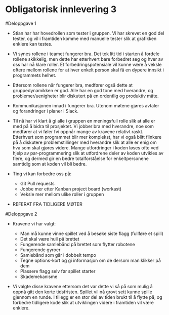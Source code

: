 # Obligatorisk innlevering 3

#Deloppgave 1

- Stian har har hovedrollen som tester i gruppen. Vi har skrevet en god del tester, og vil i framtiden komme med manuelle tester slik at grafikken enklere kan testes.

- Vi synes rollene i teamet fungerer bra. Det tok litt tid i starten å fordele rollene skikkelig, men dette har etterhvert bare forbedret seg og hver av oss har nå klare roller. Et forbedringspotensiale vil kunne være å veksle oftere mellom rollene for at hver enkelt person skal få en dypere innsikt i programmets helhet.
 
- Ettersom rollene når fungerer bra, medfører også dette at gruppedynamikken er god. Alle har en god tone med hverandre, og problemer/uenigheter blir diskutert på en ordentlig og produktiv måte. 

- Kommunikasjonen innad i fungerer bra. Utenom møtene gjøres avtaler og forandringer i planer  i Slack. 

- Til nå har vi klart å gi alle i gruppen en meningsfull rolle slik at alle er med på å bidra til prosjektet. Vi jobber bra med hverandre, noe som medfører at vi føler fvi oppnår mange av kravene relativt raskt. Etterhvert som programmet blir mer komplekst, har vi også blitt flinkere på å diskutere problemstillinger med hverandre slik at alle er enig om hva som skal gjøres videre. Mange utfordringer i koden løses ofte ved hjelp av par-programmering slik at utfordrene deler av koden utvikles av flere, og dermed gir en bedre totalforståelse for enkeltpersonene samtidig som at koden vil bli bedre.

- Ting vi kan forbedre oss på:
   - Git Pull requests
   - Jobbe mer etter Kanban project board (workast)  
   - Veksle mer mellom ulike roller i gruppen
   
 - REFERAT FRA TIDLIGERE MØTER
 
 #Deloppgave 2
 
 - Kravene vi har valgt:
 
      - Man må kunne vinne spillet ved å besøke siste flagg (fullføre et spill)
      - Det skal være hull på brettet
      - Fungerende samlebånd på brettet som flytter robotene
      - Fungerende gyroer
      - Samlebånd som går i dobbelt tempo
      - Tegne options-kort og gi informasjon om de dersom man klikker på dem
      - Plassere flagg selv før spillet starter
      - Skademekanisme
      
  - Vi valgte disse kravene ettersom det var dette vi så på som mulig å oppnå gitt den korte tidsfristen. Spillet vil nå grovt sett kunne spille gjennom en runde. I tillegg er en stor del av tiden brukt til å flytte på, og forbedre tidligere kode slik at utviklingen videre i framtiden vil være enklere. 
  